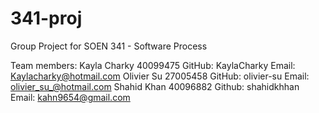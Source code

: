 # 341-proj
Group Project for SOEN 341 - Software Process 

Team members:
Kayla Charky 40099475   GitHub: KaylaCharky Email: Kaylacharky@hotmail.com 
Olivier Su 27005458 GitHub: olivier-su Email: olivier_su_@hotmail.com
Shahid Khan 40096882 Github: shahidkhhan Email: kahn9654@gmail.com
